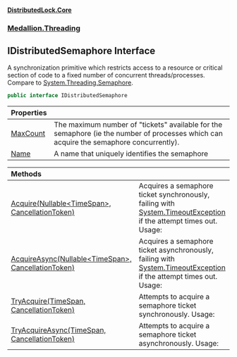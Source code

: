 #### [DistributedLock.Core](README.md 'README')
### [Medallion.Threading](Medallion.Threading.md 'Medallion.Threading')

## IDistributedSemaphore Interface

A synchronization primitive which restricts access to a resource or critical section of code to a fixed number of concurrent threads/processes.
Compare to [System.Threading.Semaphore](https://docs.microsoft.com/en-us/dotnet/api/System.Threading.Semaphore 'System.Threading.Semaphore').

```csharp
public interface IDistributedSemaphore
```

| Properties | |
| :--- | :--- |
| [MaxCount](IDistributedSemaphore.MaxCount.md 'Medallion.Threading.IDistributedSemaphore.MaxCount') | The maximum number of "tickets" available for the semaphore (ie the number of processes which can acquire the semaphore concurrently). |
| [Name](IDistributedSemaphore.Name.md 'Medallion.Threading.IDistributedSemaphore.Name') | A name that uniquely identifies the semaphore |

| Methods | |
| :--- | :--- |
| [Acquire(Nullable&lt;TimeSpan&gt;, CancellationToken)](IDistributedSemaphore.Acquire.Idy1BAzgGUWQ22QmqRZDsg.md 'Medallion.Threading.IDistributedSemaphore.Acquire(System.Nullable<System.TimeSpan>, System.Threading.CancellationToken)') | Acquires a semaphore ticket synchronously, failing with [System.TimeoutException](https://docs.microsoft.com/en-us/dotnet/api/System.TimeoutException 'System.TimeoutException') if the attempt times out. Usage: |
| [AcquireAsync(Nullable&lt;TimeSpan&gt;, CancellationToken)](IDistributedSemaphore.AcquireAsync.72hbd/OOOHUBoRAQHgD31Q.md 'Medallion.Threading.IDistributedSemaphore.AcquireAsync(System.Nullable<System.TimeSpan>, System.Threading.CancellationToken)') | Acquires a semaphore ticket asynchronously, failing with [System.TimeoutException](https://docs.microsoft.com/en-us/dotnet/api/System.TimeoutException 'System.TimeoutException') if the attempt times out. Usage: |
| [TryAcquire(TimeSpan, CancellationToken)](IDistributedSemaphore.TryAcquire.G9QqgKI96XBtpNQoUp0RZg.md 'Medallion.Threading.IDistributedSemaphore.TryAcquire(System.TimeSpan, System.Threading.CancellationToken)') | Attempts to acquire a semaphore ticket synchronously. Usage: |
| [TryAcquireAsync(TimeSpan, CancellationToken)](IDistributedSemaphore.TryAcquireAsync.yTpJMeiQTyO40ByV0nmdkQ.md 'Medallion.Threading.IDistributedSemaphore.TryAcquireAsync(System.TimeSpan, System.Threading.CancellationToken)') | Attempts to acquire a semaphore ticket asynchronously. Usage: |
